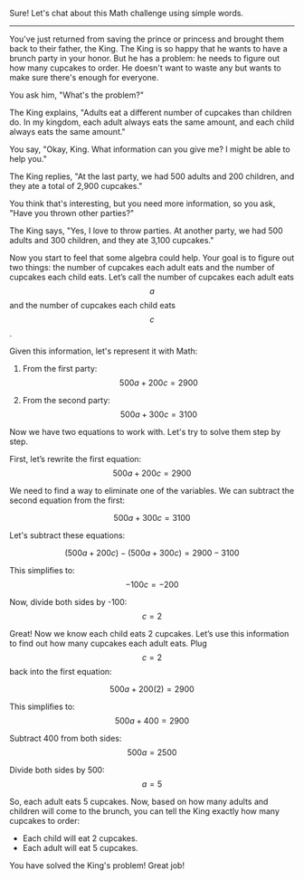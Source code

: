 Sure! Let's chat about this Math challenge using simple words. 

---

You've just returned from saving the prince or princess and brought them back to their father, the King. The King is so happy that he wants to have a brunch party in your honor. But he has a problem: he needs to figure out how many cupcakes to order. He doesn't want to waste any but wants to make sure there's enough for everyone.

You ask him, "What's the problem?"

The King explains, "Adults eat a different number of cupcakes than children do. In my kingdom, each adult always eats the same amount, and each child always eats the same amount."

You say, "Okay, King. What information can you give me? I might be able to help you."

The King replies, "At the last party, we had 500 adults and 200 children, and they ate a total of 2,900 cupcakes."

You think that's interesting, but you need more information, so you ask, "Have you thrown other parties?"

The King says, "Yes, I love to throw parties. At another party, we had 500 adults and 300 children, and they ate 3,100 cupcakes."

Now you start to feel that some algebra could help. Your goal is to figure out two things: the number of cupcakes each adult eats and the number of cupcakes each child eats. Let’s call the number of cupcakes each adult eats $$a$$ and the number of cupcakes each child eats $$c$$.

Given this information, let's represent it with Math:

1. From the first party:
   $$500a + 200c = 2900$$

2. From the second party:
   $$500a + 300c = 3100$$

Now we have two equations to work with. Let's try to solve them step by step.

First, let’s rewrite the first equation:
$$500a + 200c = 2900$$

We need to find a way to eliminate one of the variables. We can subtract the second equation from the first:

$$500a + 300c = 3100$$

Let's subtract these equations:

$$(500a + 200c) - (500a + 300c) = 2900 - 3100$$

This simplifies to:
$$-100c = -200$$

Now, divide both sides by -100:
$$c = 2$$

Great! Now we know each child eats 2 cupcakes. Let’s use this information to find out how many cupcakes each adult eats. Plug $$c = 2$$ back into the first equation:

$$500a + 200(2) = 2900$$

This simplifies to:
$$500a + 400 = 2900$$

Subtract 400 from both sides:
$$500a = 2500$$

Divide both sides by 500:
$$a = 5$$

So, each adult eats 5 cupcakes. Now, based on how many adults and children will come to the brunch, you can tell the King exactly how many cupcakes to order:

- Each child will eat 2 cupcakes.
- Each adult will eat 5 cupcakes.

You have solved the King's problem! Great job!